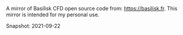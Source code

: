 A mirror of Basilisk CFD open source code from: https://basilisk.fr. This mirror is intended for my personal use.

Snapshot: 2021-09-22
